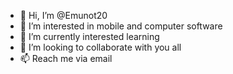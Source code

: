 - 👋 Hi, I’m @Emunot20
- 👀 I’m interested in mobile and computer software
- 🌱 I’m currently interested learning
- 💞️ I’m looking to collaborate with you all
- 📫 Reach me via email


<!---
Emunot20/Emunot20 is a ✨ special ✨ repository because its `README.md` (this file) appears on your GitHub profile.
You can click the Preview link to take a look at your changes.
--->
